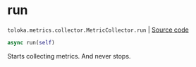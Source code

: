 # run
`toloka.metrics.collector.MetricCollector.run` | [Source code](https://github.com/Toloka/toloka-kit/blob/v1.2.0/src/metrics/collector.py#L72)

```python
async run(self)
```

Starts collecting metrics. And never stops.

